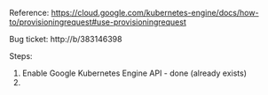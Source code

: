 Reference: https://cloud.google.com/kubernetes-engine/docs/how-to/provisioningrequest#use-provisioningrequest 

Bug ticket: http://b/383146398 

Steps:
1. Enable Google Kubernetes Engine API - done (already exists)
2. 